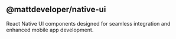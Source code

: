 ## @mattdeveloper/native-ui

React Native UI components designed for seamless integration and enhanced mobile app development.
